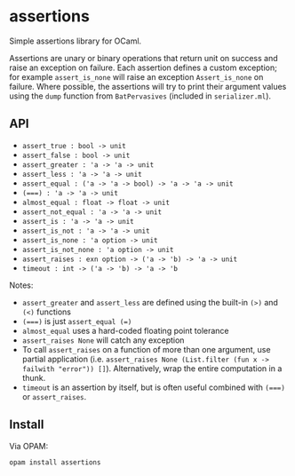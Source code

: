 assertions
==========

Simple assertions library for OCaml.

Assertions are unary or binary operations that return unit on success and raise an exception on failure.
Each assertion defines a custom exception; for example `assert_is_none` will raise an exception `Assert_is_none` on failure.
Where possible, the assertions will try to print their argument values using the `dump` function from `BatPervasives` (included in `serializer.ml`).


API
---

- `assert_true : bool -> unit`
- `assert_false : bool -> unit`
- `assert_greater : 'a -> 'a -> unit`
- `assert_less : 'a -> 'a -> unit`
- `assert_equal : ('a -> 'a -> bool) -> 'a -> 'a -> unit`
- `(===) : 'a -> 'a -> unit`
- `almost_equal : float -> float -> unit`
- `assert_not_equal : 'a -> 'a -> unit`
- `assert_is : 'a -> 'a -> unit`
- `assert_is_not : 'a -> 'a -> unit`
- `assert_is_none : 'a option -> unit`
- `assert_is_not_none : 'a option -> unit`
- `assert_raises : exn option -> ('a -> 'b) -> 'a -> unit`
- `timeout : int -> ('a -> 'b) -> 'a -> 'b`

Notes:
- `assert_greater` and `assert_less` are defined using the built-in `(>)` and `(<)` functions
- `(===)` is just `assert_equal (=)`
- `almost_equal` uses a hard-coded floating point tolerance
- `assert_raises None` will catch any exception
- To call `assert_raises` on a function of more than one argument, use partial application (i.e. `assert_raises None (List.filter (fun x -> failwith "error")) []`). Alternatively, wrap the entire computation in a thunk.
- `timeout` is an assertion by itself, but is often useful combined with `(===)` or `assert_raises`.


Install
-------

Via OPAM:
```
opam install assertions
```





